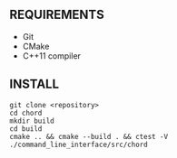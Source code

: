 ## REQUIREMENTS

* Git
* CMake
* C++11 compiler

## INSTALL
```
git clone <repository>
cd chord
mkdir build
cd build
cmake .. && cmake --build . && ctest -V
./command_line_interface/src/chord
```
